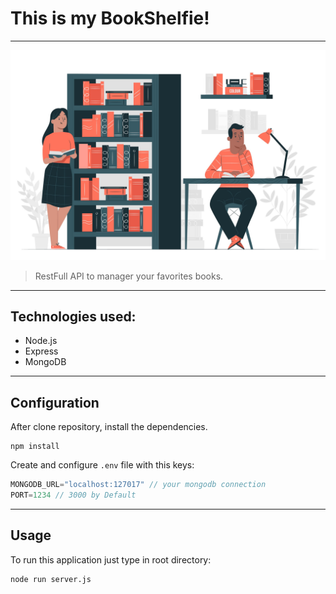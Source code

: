 # This is my BookShelfie!
---

![BookShelfie Logo](assets/bookshelfie-logo.jpg)

> RestFull API to manager your favorites books.

---
## Technologies used:

- Node.js
- Express
- MongoDB
---
## Configuration

After clone repository, install the dependencies.

```
npm install 
```

Create and configure `.env` file with this keys:

```js
MONGODB_URL="localhost:127017" // your mongodb connection
PORT=1234 // 3000 by Default
```

---
## Usage
To run this application just type in root directory:

```
node run server.js
```
